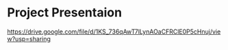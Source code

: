 # Project Presentaion 

https://drive.google.com/file/d/1KS_736qAwT7lLynAOaCFRClE0P5cHnuj/view?usp=sharing
